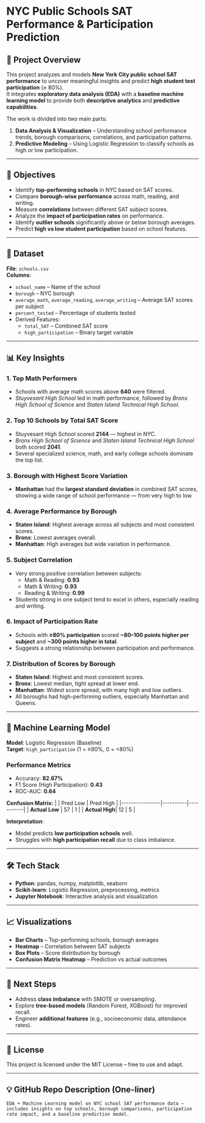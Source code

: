 # NYC Public Schools SAT Performance & Participation Prediction

## 📌 Project Overview  
This project analyzes and models **New York City public school SAT performance** to uncover meaningful insights and predict **high student test participation** (≥ 80%).  
It integrates **exploratory data analysis (EDA)** with a **baseline machine learning model** to provide both **descriptive analytics** and **predictive capabilities**.  

The work is divided into two main parts:  
1. **Data Analysis & Visualization** – Understanding school performance trends, borough comparisons, correlations, and participation patterns.  
2. **Predictive Modeling** – Using Logistic Regression to classify schools as high or low participation.  

---

## 🎯 Objectives  
- Identify **top-performing schools** in NYC based on SAT scores.  
- Compare **borough-wise performance** across math, reading, and writing.  
- Measure **correlations** between different SAT subject scores.  
- Analyze the **impact of participation rates** on performance.  
- Identify **outlier schools** significantly above or below borough averages.  
- Predict **high vs low student participation** based on school features.  

---

## 📂 Dataset  

**File**: `schools.csv`  
**Columns**:  
- `school_name` – Name of the school  
- `borough` – NYC borough  
- `average_math`, `average_reading`, `average_writing` – Average SAT scores per subject  
- `percent_tested` – Percentage of students tested  
- Derived Features:  
  - `total_SAT` – Combined SAT score  
  - `high_participation` – Binary target variable

---

## 📊 Key Insights  

### **1. Top Math Performers**
- Schools with average math scores above **640** were filtered.  
- *Stuyvesant High School* led in math performance, followed by *Bronx High School of Science* and *Staten Island Technical High School*.  

### **2. Top 10 Schools by Total SAT Score**
- Stuyvesant High School scored **2144** — highest in NYC.  
- *Bronx High School of Science* and *Staten Island Technical High School* both scored **2041**.  
- Several specialized science, math, and early college schools dominate the top list.  

### **3. Borough with Highest Score Variation**
- **Manhattan** had the **largest standard deviation** in combined SAT scores, showing a wide range of school performance — from very high to low.  

### **4. Average Performance by Borough**
- **Staten Island**: Highest average across all subjects and most consistent scores.  
- **Bronx**: Lowest averages overall.  
- **Manhattan**: High averages but wide variation in performance.  

### **5. Subject Correlation**
- Very strong positive correlation between subjects:  
  - Math & Reading: **0.93**  
  - Math & Writing: **0.93**  
  - Reading & Writing: **0.99**  
- Students strong in one subject tend to excel in others, especially reading and writing.  

### **6. Impact of Participation Rate**
- Schools with **≥80% participation** scored **~80–100 points higher per subject** and **~300 points higher in total**.  
- Suggests a strong relationship between participation and performance.  

### **7. Distribution of Scores by Borough**
- **Staten Island**: Highest and most consistent scores.  
- **Bronx**: Lowest median, tight spread at lower end.  
- **Manhattan**: Widest score spread, with many high and low outliers.  
- All boroughs had high-performing outliers, especially Manhattan and Queens.  

---

## 🤖 Machine Learning Model  

**Model**: Logistic Regression (Baseline)  
**Target**: `high_participation` (1 = ≥80%, 0 = <80%)  

### **Performance Metrics**
- Accuracy: **82.67%**  
- F1 Score (High Participation): **0.43**  
- ROC-AUC: **0.64**  

**Confusion Matrix:**
|                | Pred Low | Pred High |
|----------------|----------|-----------|
| **Actual Low** | 57       | 1         |
| **Actual High**| 12       | 5         |

**Interpretation**:
- Model predicts **low participation schools** well.  
- Struggles with **high participation recall** due to class imbalance. 

---

## 🛠️ Tech Stack  

- **Python**: pandas, numpy, matplotlib, seaborn  
- **Scikit-learn**: Logistic Regression, preprocessing, metrics  
- **Jupyter Notebook**: Interactive analysis and visualization  

---

## 📈 Visualizations  

- **Bar Charts** – Top-performing schools, borough averages  
- **Heatmap** – Correlation between SAT subjects  
- **Box Plots** – Score distribution by borough  
- **Confusion Matrix Heatmap** – Prediction vs actual outcomes  

---

## 🚀 Next Steps  

- Address **class imbalance** with SMOTE or oversampling.  
- Explore **tree-based models** (Random Forest, XGBoost) for improved recall.  
- Engineer **additional features** (e.g., socioeconomic data, attendance rates).  

---

## 📜 License  
This project is licensed under the MIT License – free to use and adapt.  

---

## 💡 GitHub Repo Description (One-liner)  
`EDA + Machine Learning model on NYC school SAT performance data — includes insights on top schools, borough comparisons, participation rate impact, and a baseline prediction model.`  

